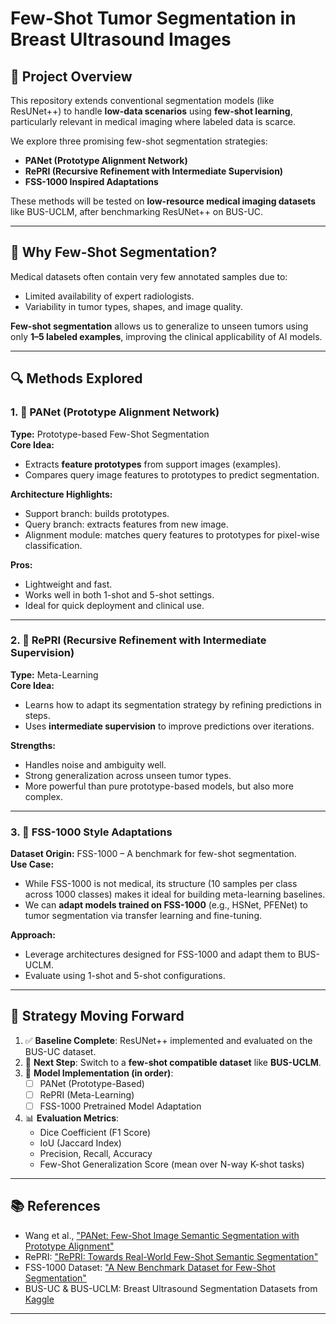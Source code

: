 # Few-Shot Tumor Segmentation in Breast Ultrasound Images

## 🧪 Project Overview

This repository extends conventional segmentation models (like ResUNet++) to handle **low-data scenarios** using **few-shot learning**, particularly relevant in medical imaging where labeled data is scarce.

We explore three promising few-shot segmentation strategies:

- **PANet (Prototype Alignment Network)**
- **RePRI (Recursive Refinement with Intermediate Supervision)**
- **FSS-1000 Inspired Adaptations**

These methods will be tested on **low-resource medical imaging datasets** like BUS-UCLM, after benchmarking ResUNet++ on BUS-UC.

---

## 📍 Why Few-Shot Segmentation?

Medical datasets often contain very few annotated samples due to:
- Limited availability of expert radiologists.
- Variability in tumor types, shapes, and image quality.

**Few-shot segmentation** allows us to generalize to unseen tumors using only **1–5 labeled examples**, improving the clinical applicability of AI models.

---

## 🔍 Methods Explored

### 1. 🧠 PANet (Prototype Alignment Network)

**Type:** Prototype-based Few-Shot Segmentation  
**Core Idea:**
- Extracts **feature prototypes** from support images (examples).
- Compares query image features to prototypes to predict segmentation.

**Architecture Highlights:**
- Support branch: builds prototypes.
- Query branch: extracts features from new image.
- Alignment module: matches query features to prototypes for pixel-wise classification.

**Pros:**
- Lightweight and fast.
- Works well in both 1-shot and 5-shot settings.
- Ideal for quick deployment and clinical use.

---

### 2. 🧬 RePRI (Recursive Refinement with Intermediate Supervision)

**Type:** Meta-Learning  
**Core Idea:**
- Learns how to adapt its segmentation strategy by refining predictions in steps.
- Uses **intermediate supervision** to improve predictions over iterations.

**Strengths:**
- Handles noise and ambiguity well.
- Strong generalization across unseen tumor types.
- More powerful than pure prototype-based models, but also more complex.

---

### 3. 🧪 FSS-1000 Style Adaptations

**Dataset Origin:** FSS-1000 – A benchmark for few-shot segmentation.  
**Use Case:**
- While FSS-1000 is not medical, its structure (10 samples per class across 1000 classes) makes it ideal for building meta-learning baselines.
- We can **adapt models trained on FSS-1000** (e.g., HSNet, PFENet) to tumor segmentation via transfer learning and fine-tuning.

**Approach:**
- Leverage architectures designed for FSS-1000 and adapt them to BUS-UCLM.
- Evaluate using 1-shot and 5-shot configurations.

---

## 🧭 Strategy Moving Forward

1. ✅ **Baseline Complete**: ResUNet++ implemented and evaluated on the BUS-UC dataset.
2. 🔄 **Next Step**: Switch to a **few-shot compatible dataset** like **BUS-UCLM**.
3. 🧪 **Model Implementation (in order)**:
    - [ ] PANet (Prototype-Based)
    - [ ] RePRI (Meta-Learning)
    - [ ] FSS-1000 Pretrained Model Adaptation
4. 📊 **Evaluation Metrics**:
    - Dice Coefficient (F1 Score)
    - IoU (Jaccard Index)
    - Precision, Recall, Accuracy
    - Few-Shot Generalization Score (mean over N-way K-shot tasks)

---

## 📚 References

- Wang et al., ["PANet: Few-Shot Image Semantic Segmentation with Prototype Alignment"](https://arxiv.org/abs/1908.01998)
- RePRI: ["RePRI: Towards Real-World Few-Shot Semantic Segmentation"](https://arxiv.org/abs/2004.05373)
- FSS-1000 Dataset: ["A New Benchmark Dataset for Few-Shot Segmentation"](https://arxiv.org/abs/2004.05373)
- BUS-UC & BUS-UCLM: Breast Ultrasound Segmentation Datasets from [Kaggle](https://kaggle.com)

---


